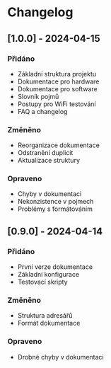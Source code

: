 # Changelog

## [1.0.0] - 2024-04-15
### Přidáno
- Základní struktura projektu
- Dokumentace pro hardware
- Dokumentace pro software
- Slovník pojmů
- Postupy pro WiFi testování
- FAQ a changelog

### Změněno
- Reorganizace dokumentace
- Odstranění duplicit
- Aktualizace struktury

### Opraveno
- Chyby v dokumentaci
- Nekonzistence v pojmech
- Problémy s formátováním

## [0.9.0] - 2024-04-14
### Přidáno
- První verze dokumentace
- Základní konfigurace
- Testovací skripty

### Změněno
- Struktura adresářů
- Formát dokumentace

### Opraveno
- Drobné chyby v dokumentaci 